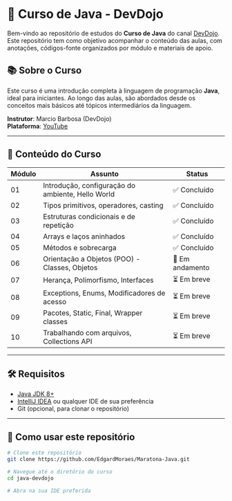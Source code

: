 # 🧠 Curso de Java - DevDojo

Bem-vindo ao repositório de estudos do **Curso de Java** do canal [DevDojo](https://www.youtube.com/@devdojo). Este
repositório tem como objetivo acompanhar o conteúdo das aulas, com anotações, códigos-fonte organizados por módulo e
materiais de apoio.

## 📚 Sobre o Curso

Este curso é uma introdução completa à linguagem de programação **Java**, ideal para iniciantes. Ao longo das aulas, são
abordados desde os conceitos mais básicos até tópicos intermediários da linguagem.

**Instrutor**: Marcio Barbosa (DevDojo)  
**Plataforma**: [YouTube](https://www.youtube.com/@devdojo)

---

## 📌 Conteúdo do Curso

| Módulo | Assunto                                           | Status          |
|--------|---------------------------------------------------|-----------------|
| 01     | Introdução, configuração do ambiente, Hello World | ✅ Concluído     |
| 02     | Tipos primitivos, operadores, casting             | ✅ Concluído     |
| 03     | Estruturas condicionais e de repetição            | ✅ Concluído     |
| 04     | Arrays e laços aninhados                          | ✅ Concluído     |
| 05     | Métodos e sobrecarga                              | ✅ Concluído     |
| 06     | Orientação a Objetos (POO) - Classes, Objetos     | 🔄 Em andamento |
| 07     | Herança, Polimorfismo, Interfaces                 | ⏳ Em breve      |
| 08     | Exceptions, Enums, Modificadores de acesso        | ⏳ Em breve      |
| 09     | Pacotes, Static, Final, Wrapper classes           | ⏳ Em breve      |
| 10     | Trabalhando com arquivos, Collections API         | ⏳ Em breve      |

---

## 🛠️ Requisitos

- [Java JDK 8+](https://www.oracle.com/java/technologies/javase/javase-jdk8-downloads.html)
- [IntelliJ IDEA](https://www.jetbrains.com/idea/) ou qualquer IDE de sua preferência
- Git (opcional, para clonar o repositório)

---

## 🚀 Como usar este repositório

```bash
# Clone este repositório
git clone https://github.com/EdgardMoraes/Maratona-Java.git

# Navegue até o diretório do curso
cd java-devdojo

# Abra na sua IDE preferida
